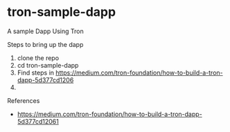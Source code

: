 # tron-sample-dapp
A sample Dapp Using Tron


Steps to bring up the dapp
1. clone the repo
2. cd tron-sample-dapp
3. Find steps in https://medium.com/tron-foundation/how-to-build-a-tron-dapp-5d377cd1206
4. 

References 
- https://medium.com/tron-foundation/how-to-build-a-tron-dapp-5d377cd12061
